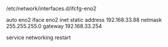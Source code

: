 /etc/network/interfaces.d/ifcfg-eno2

auto eno2
iface eno2 inet static
address 192.168.33.88
netmask 255.255.255.0
gateway 192.168.33.254

service networking restart

